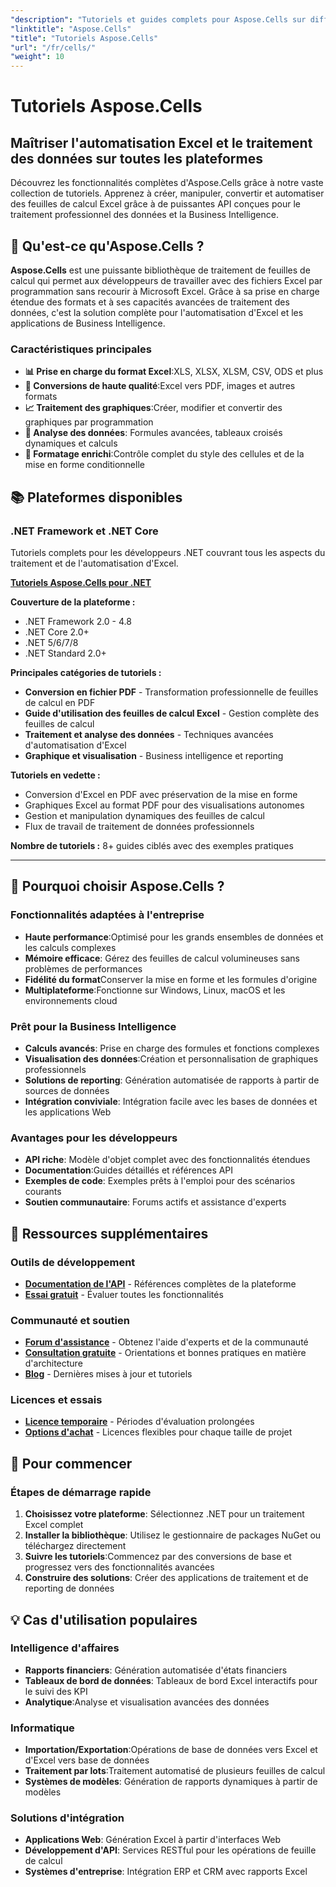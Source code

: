```yaml
---
"description": "Tutoriels et guides complets pour Aspose.Cells sur différentes plateformes. Maîtrisez le traitement, l'automatisation et la manipulation de données dans des feuilles de calcul Excel grâce à notre vaste collection de tutoriels."
"linktitle": "Aspose.Cells"
"title": "Tutoriels Aspose.Cells"
"url": "/fr/cells/"
"weight": 10
---
```


# Tutoriels Aspose.Cells

## Maîtriser l'automatisation Excel et le traitement des données sur toutes les plateformes

Découvrez les fonctionnalités complètes d'Aspose.Cells grâce à notre vaste collection de tutoriels. Apprenez à créer, manipuler, convertir et automatiser des feuilles de calcul Excel grâce à de puissantes API conçues pour le traitement professionnel des données et la Business Intelligence.

## 🚀 Qu'est-ce qu'Aspose.Cells ?

**Aspose.Cells** est une puissante bibliothèque de traitement de feuilles de calcul qui permet aux développeurs de travailler avec des fichiers Excel par programmation sans recourir à Microsoft Excel. Grâce à sa prise en charge étendue des formats et à ses capacités avancées de traitement des données, c'est la solution complète pour l'automatisation d'Excel et les applications de Business Intelligence.

### Caractéristiques principales
- **📊 Prise en charge du format Excel**:XLS, XLSX, XLSM, CSV, ODS et plus
- **🔄 Conversions de haute qualité**:Excel vers PDF, images et autres formats
- **📈 Traitement des graphiques**:Créer, modifier et convertir des graphiques par programmation
- **💾 Analyse des données**: Formules avancées, tableaux croisés dynamiques et calculs
- **🎨 Formatage enrichi**:Contrôle complet du style des cellules et de la mise en forme conditionnelle

## 📚 Plateformes disponibles

### .NET Framework et .NET Core
Tutoriels complets pour les développeurs .NET couvrant tous les aspects du traitement et de l'automatisation d'Excel.

**[Tutoriels Aspose.Cells pour .NET](./net/)**

**Couverture de la plateforme :**
- .NET Framework 2.0 - 4.8
- .NET Core 2.0+
- .NET 5/6/7/8
- .NET Standard 2.0+

**Principales catégories de tutoriels :**
- **Conversion en fichier PDF** - Transformation professionnelle de feuilles de calcul en PDF
- **Guide d'utilisation des feuilles de calcul Excel** - Gestion complète des feuilles de calcul
- **Traitement et analyse des données** - Techniques avancées d'automatisation d'Excel
- **Graphique et visualisation** - Business intelligence et reporting

**Tutoriels en vedette :**
- Conversion d'Excel en PDF avec préservation de la mise en forme
- Graphiques Excel au format PDF pour des visualisations autonomes
- Gestion et manipulation dynamiques des feuilles de calcul
- Flux de travail de traitement de données professionnels

**Nombre de tutoriels :** 8+ guides ciblés avec des exemples pratiques

---

## 🎯 Pourquoi choisir Aspose.Cells ?

### **Fonctionnalités adaptées à l'entreprise**
- **Haute performance**:Optimisé pour les grands ensembles de données et les calculs complexes
- **Mémoire efficace**: Gérez des feuilles de calcul volumineuses sans problèmes de performances
- **Fidélité du format**Conserver la mise en forme et les formules d'origine
- **Multiplateforme**:Fonctionne sur Windows, Linux, macOS et les environnements cloud

### **Prêt pour la Business Intelligence**
- **Calculs avancés**: Prise en charge des formules et fonctions complexes
- **Visualisation des données**:Création et personnalisation de graphiques professionnels
- **Solutions de reporting**: Génération automatisée de rapports à partir de sources de données
- **Intégration conviviale**: Intégration facile avec les bases de données et les applications Web

### **Avantages pour les développeurs**
- **API riche**: Modèle d'objet complet avec des fonctionnalités étendues
- **Documentation**:Guides détaillés et références API
- **Exemples de code**: Exemples prêts à l'emploi pour des scénarios courants
- **Soutien communautaire**: Forums actifs et assistance d'experts

## 🔗 Ressources supplémentaires

### **Outils de développement**
- **[Documentation de l'API](https://reference.aspose.com/cells/)** - Références complètes de la plateforme
- **[Essai gratuit](https://releases.aspose.com/cells/net/)** - Évaluer toutes les fonctionnalités

### **Communauté et soutien**
- **[Forum d'assistance](https://forum.aspose.com/c/cells/9)** - Obtenez l'aide d'experts et de la communauté
- **[Consultation gratuite](https://aspose.com/consulting)** - Orientations et bonnes pratiques en matière d'architecture
- **[Blog](https://blog.aspose.com/category/cells/)** - Dernières mises à jour et tutoriels

### **Licences et essais**
- **[Licence temporaire](https://purchase.conholdate.com/temporary-license/)** - Périodes d'évaluation prolongées
- **[Options d'achat](https://purchase.conholdate.com/)** - Licences flexibles pour chaque taille de projet

## 🚀 Pour commencer

### Étapes de démarrage rapide
1. **Choisissez votre plateforme**: Sélectionnez .NET pour un traitement Excel complet
2. **Installer la bibliothèque**: Utilisez le gestionnaire de packages NuGet ou téléchargez directement
3. **Suivre les tutoriels**:Commencez par des conversions de base et progressez vers des fonctionnalités avancées
4. **Construire des solutions**: Créer des applications de traitement et de reporting de données

## 💡 Cas d'utilisation populaires

### **Intelligence d'affaires**
- **Rapports financiers**: Génération automatisée d'états financiers
- **Tableaux de bord de données**: Tableaux de bord Excel interactifs pour le suivi des KPI
- **Analytique**:Analyse et visualisation avancées des données

### **Informatique**
- **Importation/Exportation**:Opérations de base de données vers Excel et d'Excel vers base de données
- **Traitement par lots**:Traitement automatisé de plusieurs feuilles de calcul
- **Systèmes de modèles**: Génération de rapports dynamiques à partir de modèles

### **Solutions d'intégration**
- **Applications Web**: Génération Excel à partir d'interfaces Web
- **Développement d'API**: Services RESTful pour les opérations de feuille de calcul
- **Systèmes d'entreprise**: Intégration ERP et CRM avec rapports Excel